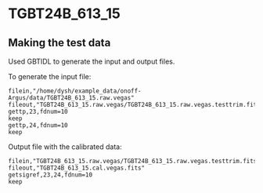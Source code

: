 # TGBT24B_613_15

## Making the test data

Used GBTIDL to generate the input and output files.

To generate the input file:

```IDL
filein,"/home/dysh/example_data/onoff-Argus/data/TGBT24B_613_15.raw.vegas"
fileout,"TGBT24B_613_15.raw.vegas/TGBT24B_613_15.raw.vegas.testtrim.fits"
gettp,23,fdnum=10
keep
gettp,24,fdnum=10
keep
```

Output file with the calibrated data:

```IDL
filein,"TGBT24B_613_15.raw.vegas/TGBT24B_613_15.raw.vegas.testtrim.fits"
fileout,"TGBT24B_613_15.cal.vegas.fits"
getsigref,23,24,fdnum=10
keep
```
